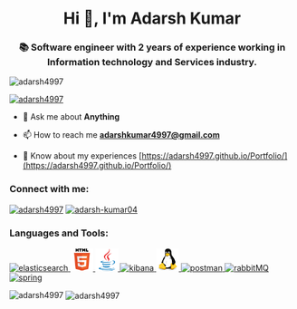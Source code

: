 <h1 align="center">Hi 👋, I'm Adarsh Kumar</h1>
<h3 align="center">📚 Software engineer with 2 years of experience working in Information technology and Services industry.</h3>

<p align="left"> <img src="https://komarev.com/ghpvc/?username=adarsh4997&label=Profile%20views&color=0e75b6&style=flat" alt="adarsh4997" /> </p>

<p align="left"> <a href="https://github.com/ryo-ma/github-profile-trophy"><img src="https://github-profile-trophy.vercel.app/?username=adarsh4997" alt="adarsh4997" /></a> </p>

- 💬 Ask me about **Anything**

- 📫 How to reach me **adarshkumar4997@gmail.com**

- 📄 Know about my experiences [https://adarsh4997.github.io/Portfolio/](https://adarsh4997.github.io/Portfolio/)

<h3 align="left">Connect with me:</h3>
<p align="left">
<a href="https://twitter.com/adarsh4997" target="blank"><img align="center" src="https://raw.githubusercontent.com/rahuldkjain/github-profile-readme-generator/master/src/images/icons/Social/twitter.svg" alt="adarsh4997" height="30" width="40" /></a>
<a href="https://linkedin.com/in/adarsh-kumar04" target="blank"><img align="center" src="https://raw.githubusercontent.com/rahuldkjain/github-profile-readme-generator/master/src/images/icons/Social/linked-in-alt.svg" alt="adarsh-kumar04" height="30" width="40" /></a>
</p>

<h3 align="left">Languages and Tools:</h3>
<p align="left"> <a href="https://www.elastic.co" target="_blank" rel="noreferrer"> <img src="https://www.vectorlogo.zone/logos/elastic/elastic-icon.svg" alt="elasticsearch" width="40" height="40"/> </a> <a href="https://www.w3.org/html/" target="_blank" rel="noreferrer"> <img src="https://raw.githubusercontent.com/devicons/devicon/master/icons/html5/html5-original-wordmark.svg" alt="html5" width="40" height="40"/> </a> <a href="https://www.java.com" target="_blank" rel="noreferrer"> <img src="https://raw.githubusercontent.com/devicons/devicon/master/icons/java/java-original.svg" alt="java" width="40" height="40"/> </a> <a href="https://www.elastic.co/kibana" target="_blank" rel="noreferrer"> <img src="https://www.vectorlogo.zone/logos/elasticco_kibana/elasticco_kibana-icon.svg" alt="kibana" width="40" height="40"/> </a> <a href="https://www.linux.org/" target="_blank" rel="noreferrer"> <img src="https://raw.githubusercontent.com/devicons/devicon/master/icons/linux/linux-original.svg" alt="linux" width="40" height="40"/> </a> <a href="https://postman.com" target="_blank" rel="noreferrer"> <img src="https://www.vectorlogo.zone/logos/getpostman/getpostman-icon.svg" alt="postman" width="40" height="40"/> </a> <a href="https://www.rabbitmq.com" target="_blank" rel="noreferrer"> <img src="https://www.vectorlogo.zone/logos/rabbitmq/rabbitmq-icon.svg" alt="rabbitMQ" width="40" height="40"/> </a> <a href="https://spring.io/" target="_blank" rel="noreferrer"> <img src="https://www.vectorlogo.zone/logos/springio/springio-icon.svg" alt="spring" width="40" height="40"/> </a> </p>

<p><img align="left" src="https://github-readme-stats.vercel.app/api/top-langs?username=adarsh4997&show_icons=true&locale=en&layout=compact" alt="adarsh4997" /></p>

<p>&nbsp;<img align="center" src="https://github-readme-stats.vercel.app/api?username=adarsh4997&show_icons=true&locale=en" alt="adarsh4997" /></p>
